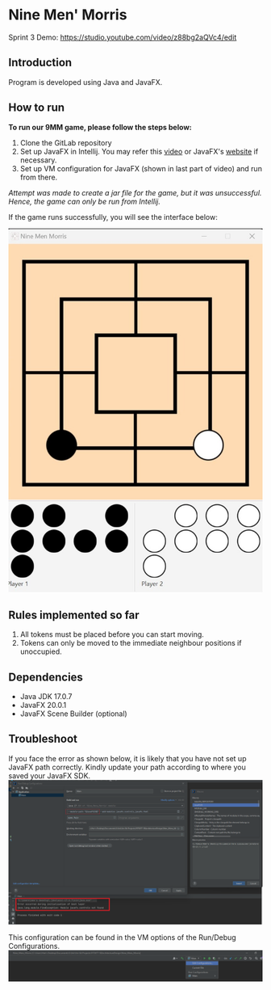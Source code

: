 # Nine Men' Morris
Sprint 3 Demo: https://studio.youtube.com/video/z88bg2aQVc4/edit

## Introduction
Program is developed using Java and JavaFX.

## How to run
**To run our 9MM game, please follow the steps below:**
1. Clone the GitLab repository
2. Set up JavaFX in Intellij. You may refer this [video](https://www.google.com/url?sa=t&rct=j&q=&esrc=s&source=web&cd=&cad=rja&uact=8&ved=2ahUKEwiAxeq42Mn-AhXk1TgGHWZkCUAQwqsBegQICBAF&url=https%3A%2F%2Fwww.youtube.com%2Fwatch%3Fv%3DIvsvjUq38Jc&usg=AOvVaw0gUcKQI4-TAIw965WQCYux) or JavaFX's [website](https://openjfx.io/openjfx-docs/) if necessary.
3. Set up VM configuration for JavaFX (shown in last part of video) and run from there.

*Attempt was made to create a jar file for the game, but it was unsuccessful. Hence, the game can only be run from Intellij.*

If the game runs successfully, you will see the interface below:


<img src="/Sprint 2/game_screenshot.jpeg" alt="9MM Game Screenshot"/>

## Rules implemented so far
1. All tokens must be placed before you can start moving.
2. Tokens can only be moved to the immediate neighbour positions if unoccupied.

## Dependencies
- Java JDK 17.0.7
- JavaFX 20.0.1
- JavaFX Scene Builder (optional)

## Troubleshoot
If you face the error as shown below, it is likely that you have not set up JavaFX path correctly. Kindly update your path according to 
where you saved your JavaFX SDK.
![troubleshoot.png](res%2Ftroubleshoot.png)

This configuration can be found in the VM options of the Run/Debug Configurations.
![troubleshoot1.png](res%2Ftroubleshoot1.png)


